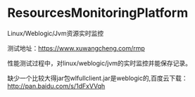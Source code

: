 # ResourcesMonitoringPlatform
Linux/Weblogic/Jvm资源实时监控

测试地址：https://www.xuwangcheng.com/rmp

性能测试过程中，对linux/weblogic/jvm的实时监控并能保存记录。

缺少一个比较大得jar包wlfullclient.jar是weblogic的,百度云下载：http://pan.baidu.com/s/1dFxVVqh
